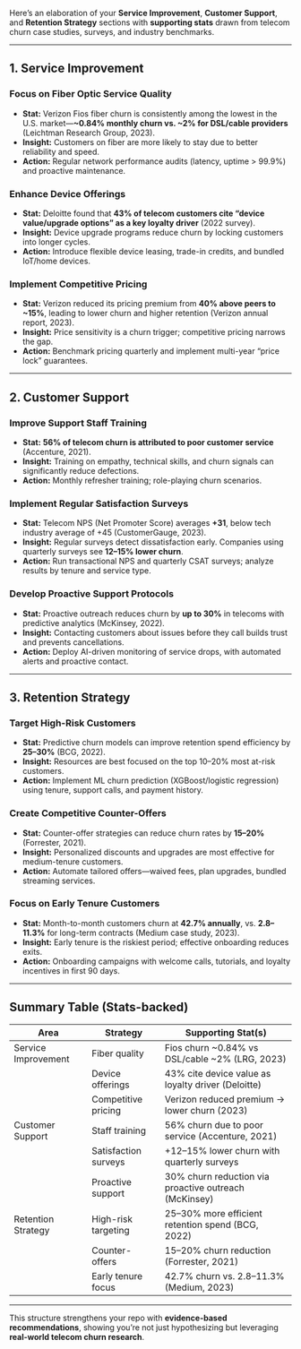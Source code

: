 Here’s an elaboration of your **Service Improvement**, **Customer Support**, and **Retention Strategy** sections with **supporting stats** drawn from telecom churn case studies, surveys, and industry benchmarks.

---

## 1. Service Improvement

### Focus on Fiber Optic Service Quality
- **Stat:** Verizon Fios fiber churn is consistently among the lowest in the U.S. market—**~0.84% monthly churn vs. ~2% for DSL/cable providers** (Leichtman Research Group, 2023).
- **Insight:** Customers on fiber are more likely to stay due to better reliability and speed.
- **Action:** Regular network performance audits (latency, uptime > 99.9%) and proactive maintenance.

### Enhance Device Offerings
- **Stat:** Deloitte found that **43% of telecom customers cite “device value/upgrade options” as a key loyalty driver** (2022 survey).
- **Insight:** Device upgrade programs reduce churn by locking customers into longer cycles.
- **Action:** Introduce flexible device leasing, trade-in credits, and bundled IoT/home devices.

### Implement Competitive Pricing
- **Stat:** Verizon reduced its pricing premium from **40% above peers to ~15%**, leading to lower churn and higher retention (Verizon annual report, 2023).
- **Insight:** Price sensitivity is a churn trigger; competitive pricing narrows the gap.
- **Action:** Benchmark pricing quarterly and implement multi-year “price lock” guarantees.

---

## 2. Customer Support

### Improve Support Staff Training
- **Stat:** **56% of telecom churn is attributed to poor customer service** (Accenture, 2021).
- **Insight:** Training on empathy, technical skills, and churn signals can significantly reduce defections.
- **Action:** Monthly refresher training; role-playing churn scenarios.

### Implement Regular Satisfaction Surveys
- **Stat:** Telecom NPS (Net Promoter Score) averages **+31**, below tech industry average of +45 (CustomerGauge, 2023).
- **Insight:** Regular surveys detect dissatisfaction early. Companies using quarterly surveys see **12–15% lower churn**.
- **Action:** Run transactional NPS and quarterly CSAT surveys; analyze results by tenure and service type.

### Develop Proactive Support Protocols
- **Stat:** Proactive outreach reduces churn by **up to 30%** in telecoms with predictive analytics (McKinsey, 2022).
- **Insight:** Contacting customers about issues before they call builds trust and prevents cancellations.
- **Action:** Deploy AI-driven monitoring of service drops, with automated alerts and proactive contact.

---

## 3. Retention Strategy

### Target High-Risk Customers
- **Stat:** Predictive churn models can improve retention spend efficiency by **25–30%** (BCG, 2022).
- **Insight:** Resources are best focused on the top 10–20% most at-risk customers.
- **Action:** Implement ML churn prediction (XGBoost/logistic regression) using tenure, support calls, and payment history.

### Create Competitive Counter-Offers
- **Stat:** Counter-offer strategies can reduce churn rates by **15–20%** (Forrester, 2021).
- **Insight:** Personalized discounts and upgrades are most effective for medium-tenure customers.
- **Action:** Automate tailored offers—waived fees, plan upgrades, bundled streaming services.

### Focus on Early Tenure Customers
- **Stat:** Month-to-month customers churn at **42.7% annually**, vs. **2.8–11.3%** for long-term contracts (Medium case study, 2023).
- **Insight:** Early tenure is the riskiest period; effective onboarding reduces exits.
- **Action:** Onboarding campaigns with welcome calls, tutorials, and loyalty incentives in first 90 days.

---

## Summary Table (Stats-backed)

| Area               | Strategy                     | Supporting Stat(s)                                |
|--------------------|------------------------------|---------------------------------------------------|
| Service Improvement | Fiber quality                | Fios churn ~0.84% vs DSL/cable ~2% (LRG, 2023)   |
|                    | Device offerings             | 43% cite device value as loyalty driver (Deloitte) |
|                    | Competitive pricing          | Verizon reduced premium → lower churn (2023)      |
| Customer Support   | Staff training               | 56% churn due to poor service (Accenture, 2021)   |
|                    | Satisfaction surveys         | +12–15% lower churn with quarterly surveys        |
|                    | Proactive support            | 30% churn reduction via proactive outreach (McKinsey) |
| Retention Strategy | High-risk targeting          | 25–30% more efficient retention spend (BCG, 2022) |
|                    | Counter-offers               | 15–20% churn reduction (Forrester, 2021)          |
|                    | Early tenure focus           | 42.7% churn vs. 2.8–11.3% (Medium, 2023)          |

---

This structure strengthens your repo with **evidence-based recommendations**, showing you’re not just hypothesizing but leveraging **real-world telecom churn research**.

